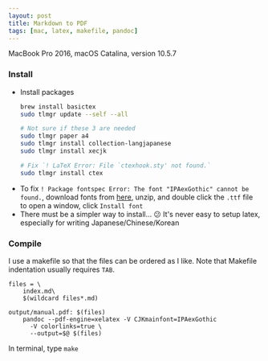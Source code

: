 ```yaml
---
layout: post
title: Markdown to PDF
tags: [mac, latex, makefile, pandoc]
---
```


MacBook Pro 2016, macOS Catalina, version 10.5.7

### Install

- Install packages
    ```bash
    brew install basictex
    sudo tlmgr update --self --all
    
    # Not sure if these 3 are needed
    sudo tlmgr paper a4
    sudo tlmgr install collection-langjapanese
    sudo tlmgr install xecjk
    
    # Fix `! LaTeX Error: File `ctexhook.sty' not found.`
    sudo tlmgr install ctex
    ```
- To fix `! Package fontspec Error: The font "IPAexGothic" cannot be found.`, download fonts from [here](https://moji.or.jp/ipafont/ipaex00401/), unzip, and double click the `.ttf` file to open a window, click `Install font`
- There must be a simpler way to install... :confused: It's never easy to setup latex, especially for writing Japanese/Chinese/Korean

### Compile

I use a makefile so that the files can be ordered as I like. Note that Makefile indentation usually requires `TAB`.

```make
files = \
	index.md\
	$(wildcard files*.md)

output/manual.pdf: $(files)
	pandoc --pdf-engine=xelatex -V CJKmainfont=IPAexGothic
	  -V colorlinks=true \
	  --output=$@ $(files)
```

In terminal, type `make`
